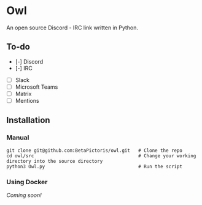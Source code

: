 # Owl
An open source Discord - IRC link written in Python. 

## To-do
 - [-] Discord
 - [-] IRC
 - [ ] Slack
 - [ ] Microsoft Teams
 - [ ] Matrix
 - [ ] Mentions

## Installation
### Manual
```
git clone git@github.com:BetaPictoris/owl.git   # Clone the repo
cd owl/src                                      # Change your working directory into the source directory 
python3 Owl.py                                  # Run the script
```

### Using Docker
*Coming soon!*